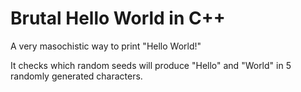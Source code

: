 # Brutal Hello World in C++

A very masochistic way to print "Hello World!"

It checks which random seeds will produce "Hello" and "World" in 5 randomly generated characters.
